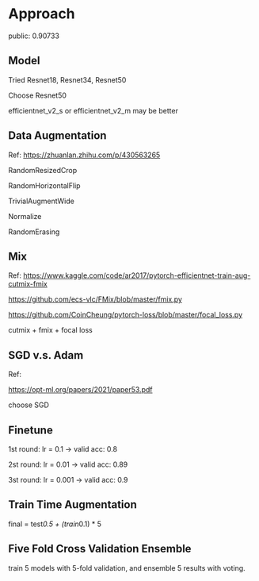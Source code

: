 # Approach

public: 0.90733

## Model

Tried Resnet18, Resnet34, Resnet50

Choose Resnet50

efficientnet_v2_s or efficientnet_v2_m may be better

## Data Augmentation

Ref: 
https://zhuanlan.zhihu.com/p/430563265

RandomResizedCrop

RandomHorizontalFlip

TrivialAugmentWide

Normalize

RandomErasing

## Mix

Ref: 
https://www.kaggle.com/code/ar2017/pytorch-efficientnet-train-aug-cutmix-fmix

https://github.com/ecs-vlc/FMix/blob/master/fmix.py

https://github.com/CoinCheung/pytorch-loss/blob/master/focal_loss.py

cutmix + fmix + focal loss

## SGD v.s. Adam

Ref: 

https://opt-ml.org/papers/2021/paper53.pdf

choose SGD

## Finetune

1st round: lr = 0.1   -> valid acc: 0.8

2st round: lr = 0.01  -> valid acc: 0.89

3st round: lr = 0.001 -> valid acc: 0.9

## Train Time Augmentation

final = test*0.5 + (train*0.1) * 5

## Five Fold Cross Validation Ensemble

train 5 models with 5-fold validation, and ensemble 5 results with voting.